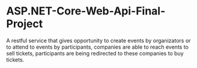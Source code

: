 # ASP.NET-Core-Web-Api-Final-Project
A restful service that gives opportunity to create events by organizators or to attend to events by participants, companies are able to reach events to sell tickets, participants are being redirected to these companies to buy tickets.
